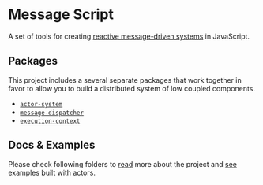 # Message Script

A set of tools for creating [reactive message-driven systems](http://www.reactivemanifesto.org/) in JavaScript.

## Packages

This project includes a several separate packages that work together in favor to allow you to build a distributed system of low coupled components.

 * [`actor-system`](packages/actor-system)
 * [`message-dispatcher`](packages/message-dispatcher)
 * [`execution-context`](packages/execution-context)

## Docs & Examples

Please check following folders to [read](docs/) more about the project and [see](examples/) examples built with actors.
